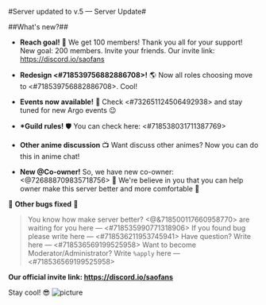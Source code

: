 #Server updated to v.5 — Server Update#

##What's new?##

- **Reach goal!** 🥳
  We get 100 members! Thank you all for your support!
  New goal: 200 members. Invite your friends.
  Our invite link: https://discord.io/saofans

- **Redesign <#718539756882886708>!** 🌎
  Now all roles choosing move to <#718539756882886708>. Cool!

- **Events now available!** 🎁
  Check <#732651124506492938> and stay tuned for new Argo events 😉

- **\*Guild rules!** 🛡
  You can check here: <#718538031711387769>

- **Other anime discussion** 📺
  Want discuss other animes? Now you can do this in anime chat!

- **New @Co-owner!**
  So, we have new co-owner: <@726888709835718756> 🥳
  We're believe in you that you can help owner make this server better and more comfortable 🙂

🔧 **Other bugs fixed** 🐞

> You know how make server better? <@&718500117660958770> are waiting for you here — <#718535990771318906>
> If you found bug please write here — <#718536211953745941>
> Have question? Write here — <#718536569199525958>
> Want to become Moderator/Administrator? Write `%apply` here — <#718536569199525958>

**Our official invite link: https://discord.io/saofans**

Stay cool! 😎
![picture](https://pbs.twimg.com/media/C7ElGwXWwAARQlU.jpg)
